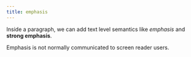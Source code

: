 ```yaml
---
title: emphasis
---
```


Inside a paragraph, we can add text level semantics like *emphasis* and **strong emphasis**.

Emphasis is not normally communicated to screen reader users.
